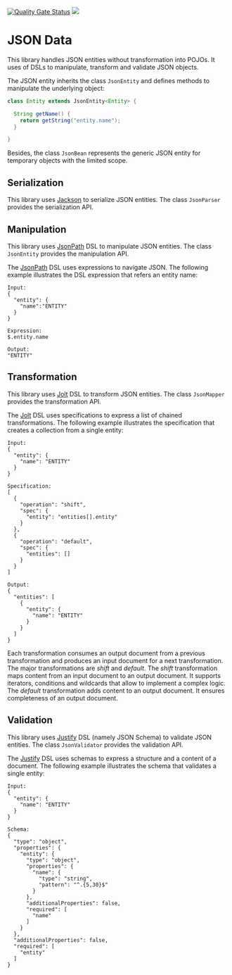 [![Quality Gate Status](https://sonarcloud.io/api/project_badges/measure?project=hrytsenko_json-data&metric=alert_status)](https://sonarcloud.io/dashboard?id=hrytsenko_json-data)
[![](https://jitpack.io/v/hrytsenko/json-data.svg)](https://jitpack.io/#hrytsenko/json-data)

# JSON Data

This library handles JSON entities without transformation into POJOs.
It uses of DSLs to manipulate, transform and validate JSON objects.

The JSON entity inherits the class `JsonEntity` and defines methods to manipulate the underlying object:

```java
class Entity extends JsonEntity<Entity> {

  String getName() {
    return getString("entity.name");
  }

}
```

Besides, the class `JsonBean` represents the generic JSON entity for temporary objects with the limited scope.

## Serialization

This library uses [Jackson] to serialize JSON entities.
The class `JsonParser` provides the serialization API.

## Manipulation

This library uses [JsonPath] DSL to manipulate JSON entities.
The class `JsonEntity` provides the manipulation API.

The [JsonPath] DSL uses expressions to navigate JSON.
The following example illustrates the DSL expression that refers an entity name:

```
Input:
{
  "entity": {
    "name":"ENTITY"
  }
}
 
Expression:
$.entity.name
 
Output:
"ENTITY"
```

## Transformation

This library uses [Jolt] DSL to transform JSON entities.
The class `JsonMapper` provides the transformation API.

The [Jolt] DSL uses specifications to express a list of chained transformations.
The following example illustrates the specification that creates a collection from a single entity:

```
Input:
{
  "entity": {
    "name": "ENTITY"
  }
}
 
Specification:
[
  {
    "operation": "shift",
    "spec": {
      "entity": "entities[].entity"
    }
  },
  {
    "operation": "default",
    "spec": {
      "entities": []
    }
  }
]
 
Output:
{
  "entities": [
    {
      "entity": {
        "name": "ENTITY"
      }
    }
  ]
}
```

Each transformation consumes an output document from a previous transformation and produces an input document for a next transformation.
The major transformations are _shift_ and _default_.
The _shift_ transformation maps content from an input document to an output document.
It supports iterators, conditions and wildcards that allow to implement a complex logic.
The _default_ transformation adds content to an output document.
It ensures completeness of an output document.

## Validation

This library uses [Justify] DSL (namely JSON Schema) to validate JSON entities.
The class `JsonValidator` provides the validation API.

The [Justify] DSL uses schemas to express a structure and a content of a document.
The following example illustrates the schema that validates a single entity:

```
Input:
{
  "entity": {
    "name": "ENTITY"
  }
}
 
Schema:
{
  "type": "object",
  "properties": {
    "entity": {
      "type": "object",
      "properties": {
        "name": {
          "type": "string",
          "pattern": "^.{5,30}$"
        }
      },
      "additionalProperties": false,
      "required": [
        "name"
      ]
    }
  },
  "additionalProperties": false,
  "required": [
    "entity"
  ]
}
```

[Jackson]: https://github.com/FasterXML/jackson-databind
[JsonPath]: https://github.com/json-path/JsonPath
[Jolt]: https://github.com/bazaarvoice/jolt
[Justify]: https://github.com/leadpony/justify
